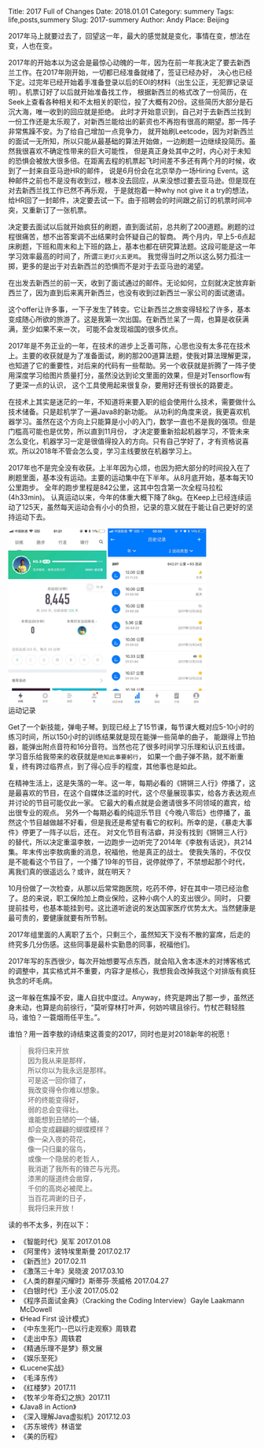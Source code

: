 Title: 2017 Full of Changes
Date: 2018.01.01
Category: summery
Tags: life,posts,summery
Slug: 2017-summery
Author: Andy
Place: Beijing



2017年马上就要过去了，回望这一年，最大的感觉就是变化，事情在变，想法在变，人也在变。

2017年的开始本以为这会是最惊心动魄的一年，因为在前一年我决定了要去新西兰工作。在2017年刚开始，一切都已经准备就绪了，签证已经办好，
决心也已经下定。过完年已经开始着手准备登录以后的EOI的材料（出生公正，无犯罪记录证明）。机票订好了以后就开始准备找工作，
根据新西兰的格式改了一份简历，在Seek上查看各种相关和不太相关的职位，投了大概有20份。这些简历大部分是石沉大海，唯一收到的回应就是拒绝。
此时才开始意识到，自己对于去新西兰找到一份工作还是太乐观了，对新西兰能给出的薪资也不再抱有很高的期望。那一阵子非常焦躁不安。为了给自己增加一点竞争力，
就开始刷Leetcode，因为对新西兰的面试一无所知，所以只能从最基础的算法开始做，一边刷题一边继续投简历。虽然我很喜欢不确定性带来的巨大可能性，
但是真正身处其中之时，内心对于未知的恐惧会被放大很多倍。在距离去程的机票起飞时间差不多还有两个月的时候，收到了一封来自亚马逊HR的邮件，
说是6月份会在北京举办一场Hiring Event。这种邮件之前也不是没有收到过，根本没去回应，从来没想过要去亚马逊。但是现在对去新西兰找工作已然不再乐观，
于是就抱着一种why not give it a try的想法，给HR回了一封邮件，决定要去试一下。由于招聘会的时间跟之前订的机票时间冲突，又重新订了一张机票。

决定要去面试以后就开始疯狂的刷题，直到面试前，总共刷了200道题。刷题的过程很痛苦，想不出答案调不出结果时会怀疑自己的智商。
两个月内，早上5-6点起床刷题，下班和周末和上下班的路上，基本也都在研究算法题。这段可能是这一年学习效率最高的时间了，所谓`三更灯火五更鸡`。
我觉得当时之所以这么努力孤注一掷，更多的是出于对去新西兰的恐惧而不是对于去亚马逊的渴望。

在出发去新西兰的前一天，收到了面试通过的邮件。无论如何，立刻就决定放弃新西兰了，因为直到后来离开新西兰，也没有收到过新西兰一家公司的面试邀请。

这个offer让许多事，一下子发生了转变。它让新西兰之旅变得轻松了许多，基本变成随心所欲的旅游了。这是我第一次出国。在新西兰呆了一周，也算是收获满满，至少如果不来一次，
可能不会发现祖国的很多优点。


2017年是不务正业的一年，在技术的进步上乏善可陈，心思也没有太多花在技术上。主要的收获就是为了准备面试，刷的那200道算法题，使我对算法理解更深，
也知道了它的重要性，对后来的代码有一些帮助。另一个收获就是折腾了一阵子使用深度学习给图片质量打分，虽然没达到论文里面的效果，但是对Tensorflow有了更深一点的认识，
这个工具使用起来很复杂，要用好还有很长的路要走。

在技术上其实是迷茫的一年，不知道将来要入职的组会使用什么技术，需要做什么技术储备。只是趁机学了一遍Java8的新功能。
从功利的角度来说，我更喜欢机器学习。虽然在这个方向上只能算是小小的入门，数学一直也不是我的强项。但是门槛高可能也是优势，所以直到11月份，
才决定要重新拾起机器学习，不管未来怎么变化，机器学习一定是很值得投入的方向。只有自己学好了，才有资格说喜欢。所以2018年不管会怎么变，学习主线要放在机器学习上。

2017年也不是完全没有收获。上半年因为心烦，也因为把大部分的时间投入在了刷题里面，基本没有运动。主要的运动集中在下半年。从8月底开始，基本每天10公里跑步。
全年的跑步里程是842公里，这其中包含第一次全程马拉松(4h33min)。
认真运动以来，今年的体重大概下降了8kg。在Keep上已经连续运动了125天，虽然每天运动会有小小的负担，记录的意义就在于能让自己更好的坚持运动下去。

<div class="figure"> 
    <img src="/static/images/2017_running_records.jpg" alt="运动记录" width="80%" />
    <div class="caption">运动记录</div>
</div>

Get了一个新技能，弹电子琴。到现已经上了15节课，每节课大概对应5-10小时的练习时间，所以150小时的训练结果就是现在能弹一些简单的曲子，
能跟得上节拍器，能弹出附点音符和16分音符。当然也花了很多时间学习乐理和认识五线谱。学习音乐给我带来的收获就是`绝知此事要躬行`，
如果一个曲子弹不熟，就不断重复，终有跨过临界点，到了得心应手的程度，其他事也是如此。


在精神生活上，这是失落的一年。这一年，每期必看的《锵锵三人行》停播了，这是最喜欢的节目，在这个自媒体泛滥的时代，这个尽量展现事实，给各方表达观点并讨论的节目可能仅此一家。
它最大的看点就是会邀请很多不同领域的嘉宾，给出很专业的观点。
另外一个每期必看的纯逗乐节目《今晚八零后》也停播了，虽然这个节目越做越不好看，但是我还是希望有看它的权利。所幸的是，《暴走大事件》停更了一阵子以后，还在。
对文化节目有洁癖，并没有找到《锵锵三人行》的替代，所以决定重温李敖，一边跑步一边听完了2014年《李敖有话说》，共214集。年末传出李敖病重的消息，祝福他，他是真正的战士。
使我失落的，不仅仅是不能看这个节目了，一个播了19年的节目，说停就停了，不禁想起那个时代，离我们真的很遥远么？或许，就在明天？



10月份做了一次检查，从那以后常常跑医院，吃药不停，好在其中一项已经治愈了。总的来说，职工保险加上商业保险，这种小病个人的支出很少。同时，
只要提前挂号，也基本能挂到号。这比道听途说的发达国家医疗优势太大。当然健康是最可贵的，要健康就要有所节制。

2017年组里面的人离职了五个，只剩三个，虽然知天下没有不散的宴席，后走的终究多几分伤感。这些同事是最朴实勤恳的同事，祝福他们。

2017年写的东西很少，每次开始想要写点东西，就会陷入舍本逐木的对博客格式的调整中，其实格式并不重要，内容才是核心，我想我会改掉我这个对排版有疯狂执念的坏毛病。

这一年躲在焦躁不安，庸人自扰中度过。Anyway，终究是跨出了那一步，虽然还身未动，也算是向前徐行，“莫听穿林打叶声，何妨吟啸且徐行。竹杖芒鞋轻胜马，谁怕？一蓑烟雨任平生。”。

谁怕？用一首李敖的诗结束这善变的2017，同时也是对2018新年的祝愿！

>我将归来开放  
>因为我从来是那样，  
>所以你以为我永远是那样。  
>可是这一回你错了，  
>我改变得令你难以想象。  
>坏的终能变得好，  
>弱的总会变得壮。  
>谁能想到丑陋的一个蛹，  
>却会变成翩翩的蝴蝶模样？  
>像一朵入夜的荷花，  
>像一只归巢的宿鸟，  
>或像一个隐居的老哲人，  
>我消逝了我所有的锋芒与光亮。  
>漆黑的隧道终会凿穿，  
>千仞的高岗必被爬上。  
>当百花凋谢的日子，  
>我将归来开放！

读的书不太多，列在以下：

- 《智能时代》吴军 2017.01.08
- 《阿里传》波特埃里斯曼 2017.02.17
- 《新西兰》2017.02.11
- 《激荡三十年》吴晓波 2017.03.10
- 《人类的群星闪耀时》斯蒂芬·茨威格 2017.04.27
- 《白银时代》王小波 2017.05.02
- 《程序员面试金典》（Cracking the Coding Interview）Gayle Laakmann McDowell 
- 《Head First 设计模式》
- 《中东生死门--巴以行走观察》周轶君
- 《走出中东》周轶君
- 《精通乐理不是梦》蔡文展
- 《娱乐至死》
- 《Lucene实战》
- 《毛泽东传》
- 《红楼梦》2017.11
- 《牧羊少年奇幻之旅》2017.11
- 《Java8 in Action》
- 《深入理解Java虚拟机》2017.12.03
- 《苏东坡传》林语堂
- 《美的历程》


